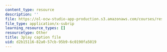 ```yaml
---
content_type: resource
description: ''
file: https://ol-ocw-studio-app-production.s3.amazonaws.com/courses/res-18-009-learn-differential-equations-up-close-with-gilbert-strang-and-cleve-moler-fall-2015/d2b1511682a057cb95b96c0190fa5019_WWphCZkdByA.vtt
file_type: application/x-subrip
learning_resource_types: []
resourcetype: Other
title: 3play caption file
uid: d2b15116-82a0-57cb-95b9-6c0190fa5019
---
```

